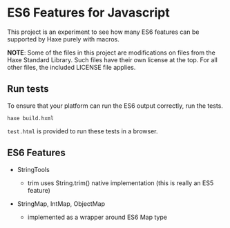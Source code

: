 # ES6 Features for Javascript

This project is an experiment to see how many ES6 features can be supported by Haxe purely with macros.

**NOTE**: Some of the files in this project are modifications on files from the Haxe Standard Library.  Such files have their own license at the top.  For all other files, the included LICENSE file applies.

## Run tests

To ensure that your platform can run the ES6 output correctly, run the tests.

    haxe build.hxml

`test.html` is provided to run these tests in a browser.

## ES6 Features

- StringTools
	- trim uses String.trim() native implementation (this is really an ES5 feature)

- StringMap, IntMap, ObjectMap
    - implemented as a wrapper around ES6 Map type
